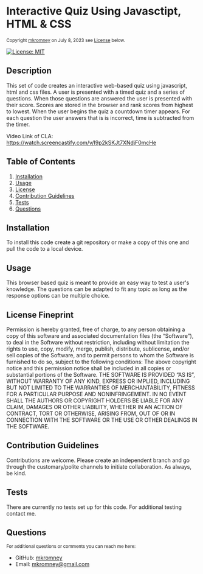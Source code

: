 
  <a id="README"></a> 
  # Interactive Quiz Using Javasctipt, HTML & CSS
  <small>Copyright [mkromney](https://github.com/mkromney) on July 8, 2023 see [License](#license) below.</small>

  [![License: MIT](https://img.shields.io/badge/License-MIT-yellow.svg)](https://opensource.org/licenses/MIT)
  
  ## Description
  This set of code creates an interactive web-based quiz using javascript, html and css files. A user is presented with a timed quiz and a series of questions. When those questions are answered the user is presented with their score. Scores are stored in the browser and rank scores from highest to lowest. When the user begins the quiz a countdown timer appears. For each question the user answers that is is incorrect, time is subtracted from the timer.

  Video Link of CLA:
  https://watch.screencastify.com/v/I9p2kSKJt7XNdjF0mcHe

  ## Table of Contents
  1. [Installation](#installation)
  2. [Usage](#usage)
  3. [License](#license)
  4. [Contribution Guidelines](#contribution)
  5. [Tests](#tests)
  6. [Questions](#questions)
  
  ## Installation
  To install this code create a git repository or make a copy of this one and pull the code to a local device. 
  
  ## Usage
  This browser based quiz is meant to provide an easy way to test a user's knowledge. The questions can be adapted to fit any topic as long as the response options can be multiple choice. 

  ## License Fineprint
  Permission is hereby granted, free of charge, to any person obtaining a copy of this software and associated documentation files (the “Software”), to deal in the Software without restriction, including without limitation the rights to use, copy, modify, merge, publish, distribute, sublicense, and/or sell copies of the Software, and to permit persons to whom the Software is furnished to do so, subject to the following conditions: The above copyright notice and this permission notice shall be included in all copies or substantial portions of the Software. THE SOFTWARE IS PROVIDED “AS IS”, WITHOUT WARRANTY OF ANY KIND, EXPRESS OR IMPLIED, INCLUDING BUT NOT LIMITED TO THE WARRANTIES OF MERCHANTABILITY, FITNESS FOR A PARTICULAR PURPOSE AND NONINFRINGEMENT. IN NO EVENT SHALL THE AUTHORS OR COPYRIGHT HOLDERS BE LIABLE FOR ANY CLAIM, DAMAGES OR OTHER LIABILITY, WHETHER IN AN ACTION OF CONTRACT, TORT OR OTHERWISE, ARISING FROM, OUT OF OR IN CONNECTION WITH THE SOFTWARE OR THE USE OR OTHER DEALINGS IN THE SOFTWARE.

  ## Contribution Guidelines
  Contributions are welcome. Please create an independent branch and go through the customary/polite channels to initiate collaboration. As always, be kind. 
  
  ## Tests
  There are currently no tests set up for this code. For additional testing contact me. 

  ## Questions
  <small>For additional questions or comments you can reach me here:</small>

  - GitHub: [mkromney](https://github.com/mkromney)
  - Email: [mkromney@gmail.com](mailto:mkromney@gmail.com)

  

